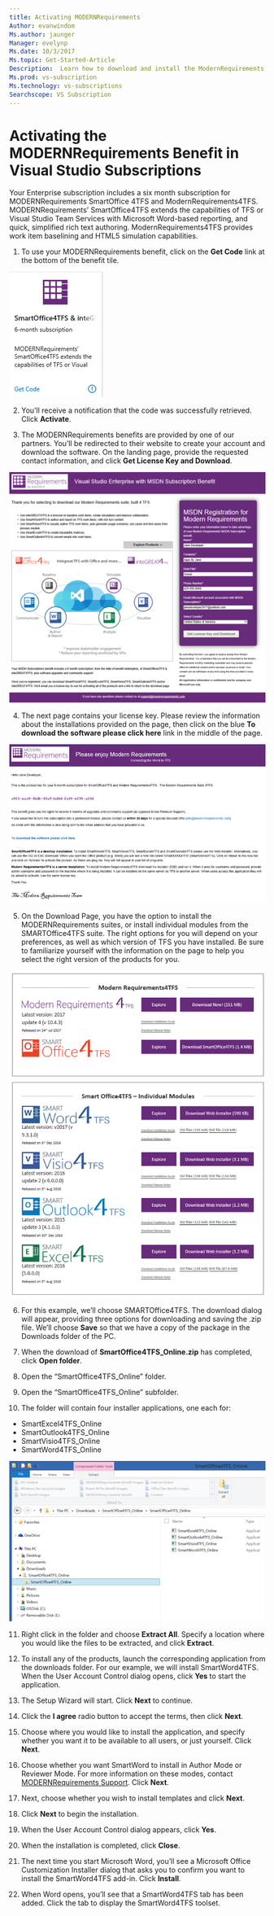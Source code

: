 ```yaml
---
title: Activating MODERNRequirements 
Author: evanwindom
Ms.author: jaunger
Manager: evelynp
Ms.date: 10/3/2017
Ms.topic: Get-Started-Article
Description:  Learn how to download and install the ModernRequirements suite of products included in your Visual Studio Enterprise subscription. 
Ms.prod: vs-subscription
Ms.technology: vs-subscriptions
Searchscope: VS Subscription
---
```


# Activating the MODERNRequirements Benefit in Visual Studio Subscriptions
Your Enterprise subscription includes a six month subscription for MODERNRequirements SmartOffice 4TFS and ModernRequirements4TFS.  MODERNRequirements’ SmartOffice4TFS extends the capabilities of TFS or Visual Studio Team Services with Microsoft Word-based reporting, and quick, simplified rich text authoring.  ModernRequirements4TFS provides work item baselining and HTML5 simulation capabilities.  


1.	To use your MODERNRequirements benefit, click on the **Get Code** link at the bottom of the benefit tile.   

![ModernRequirements Benefit Tile](_img\vs-modernreq\vs-modernreq-tile.png)

2.	You’ll receive a notification that the code was successfully retrieved.  Click **Activate**. 

3.  The MODERNRequirements benefits are provided by one of our partners. You’ll be redirected to their website to create your account and download the software.  On the landing page, provide the requested contact information, and click **Get License Key and Download**.

![ModernRequirements Landing Page](_img\vs-modernreq\vs-modernreq-landing.png)

4.	The next page contains your license key.  Please review the information about the installations provided on the page, then click on the blue **To download the software please click here** link in the middle of the page.  

![ModernRequirements License Key](_img\vs-modernreq\vs-modernreq-license-new-resized.png)

5.	On the Download Page, you have the option to install the MODERNRequirements suites, or install individual modules from the SMARTOffice4TFS suite.  The right options for you will depend on your preferences, as well as which version of TFS you have installed.  Be sure to familiarize yourself with the information on the page to help you select the right version of the products for you.  

![ModernRequirement Download Options](_img\vs-modernreq\vs-modernreq-download-page-new.png)

6.	For this example, we’ll choose SMARTOffice4TFS.  The download dialog will appear, providing three options for downloading and saving the .zip file.  We’ll choose **Save** so that we have a copy of the package in the Downloads folder of the PC. 

7.	When the download of **SmartOffice4TFS_Online.zip** has completed, click **Open folder**. 

8.	Open the “SmartOffice4TFS_Online” folder.  
9.	Open the “SmartOffice4TFS_Online” subfolder.  
10.	The folder will contain four installer applications, one each for:
- SmartExcel4TFS_Online
- SmartOutlook4TFS_Online
- SmartVisio4TFS_Online
- SmartWord4TFS_Online

![ModernRequirement Download Options](_img\vs-modernreq\vs-modernreq-downloaded-cropped.png)

11.	Right click in the folder and choose **Extract All**.  Specify a location where you would like the files to be extracted, and click **Extract**. 

12.	To install any of the products, launch the corresponding application from the downloads folder.  For our example, we will install SmartWord4TFS.  When the User Account Control dialog opens, click **Yes** to start the application. 

13.	The Setup Wizard will start.  Click **Next** to continue. 
14. Click the **I agree** radio button to accept the terms, then click **Next**. 
15.	Choose where you would like to install the application, and specify whether you want it to be available to all users, or just yourself.  Click **Next**. 
16.	Choose whether you want SmartWord to install in Author Mode or Reviewer Mode.  For more information on these modes, contact [MODERNRequirements Support](http://www.modernrequirements.com/support-2/).  Click **Next**.
17.	Next, choose whether you wish to install templates and click **Next**.  
18.	Click **Next** to begin the installation.  
19.	When the User Account Control dialog appears, click **Yes**. 
20.	When the installation is completed, click **Close**.
21.	The next time you start Microsoft Word, you’ll see a Microsoft Office Customization Installer dialog that asks you to confirm you want to install the SmartWord4TFS add-in.  Click **Install**.
22.	When Word opens, you’ll see that a SmartWord4TFS tab has been added. Click the tab to display the SmartWord4TFS toolset. 

